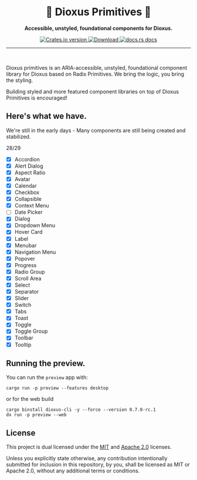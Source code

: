 <div align="center">
  <h1>🎲 Dioxus Primitives 🧱</h1>
  <p><strong>Accessible, unstyled, foundational components for Dioxus.</strong></p>
</div>

<div align="center">
  <!-- Crates version -->
  <a href="https://crates.io/crates/dioxus-primitives">
    <img src="https://img.shields.io/crates/v/dioxus-primitives.svg?style=flat-square"
    alt="Crates.io version" />
  </a>
  <!-- Downloads -->
  <a href="https://crates.io/crates/dioxus-primitives">
    <img src="https://img.shields.io/crates/d/dioxus-primitives.svg?style=flat-square"
      alt="Download" />
  </a>
  <!-- docs -->
  <a href="https://docs.rs/dioxus-primitives">
    <img src="https://img.shields.io/badge/docs-latest-blue.svg?style=flat-square"
      alt="docs.rs docs" />
  </a>
</div>

---

<br/>

Dioxus primitives is an ARIA-accessible, unstyled, foundational component library for Dioxus based on Radix Primitives. We bring the logic, you bring the styling.

Building styled and more featured component libraries on top of Dioxus Primitives is encouraged!

## Here's what we have.

We're still in the early days - Many components are still being created and stabilized.

28/29

- [x] Accordion
- [x] Alert Dialog
- [x] Aspect Ratio
- [x] Avatar
- [x] Calendar
- [x] Checkbox
- [x] Collapsible
- [x] Context Menu
- [ ] Date Picker
- [x] Dialog
- [x] Dropdown Menu
- [x] Hover Card
- [x] Label
- [x] Menubar
- [x] Navigation Menu
- [x] Popover
- [x] Progress
- [x] Radio Group
- [x] Scroll Area
- [x] Select
- [x] Separator
- [x] Slider
- [x] Switch
- [x] Tabs
- [x] Toast
- [x] Toggle
- [x] Toggle Group
- [x] Toolbar
- [x] Tooltip

## Running the preview.

You can run the `preview` app with:

```
cargo run -p preview --features desktop
```

or for the web build

```
cargo binstall dioxus-cli -y --force --version 0.7.0-rc.1
dx run -p preview --web
```

## License

This project is dual licensed under the [MIT](./LICENSE-MIT) and [Apache 2.0](./LICENSE-APACHE) licenses.

Unless you explicitly state otherwise, any contribution intentionally submitted for inclusion in this repository, by you, shall be licensed as MIT or Apache 2.0, without any additional terms or conditions.
